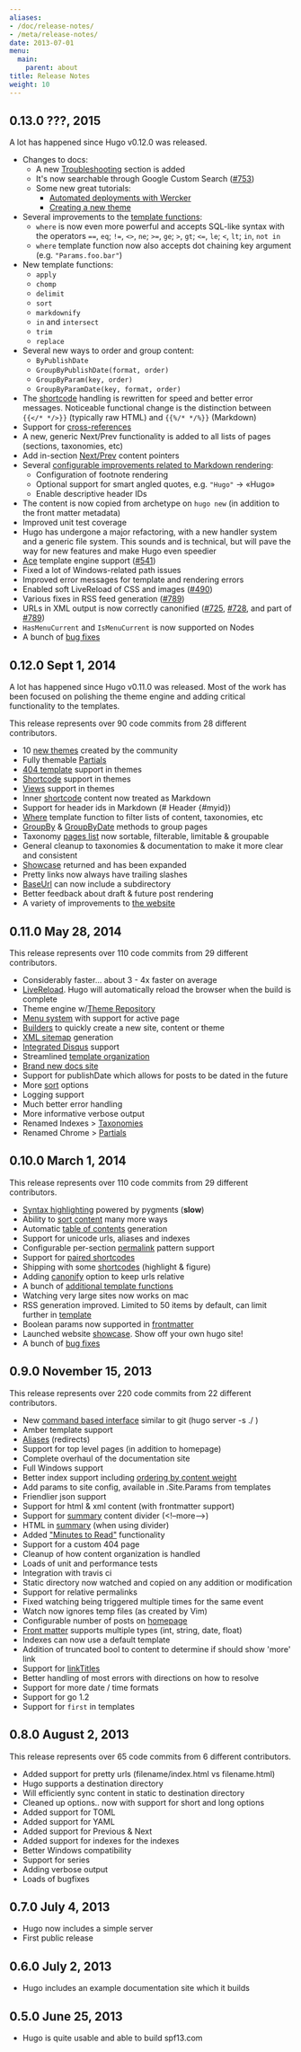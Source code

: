 ```yaml
---
aliases:
- /doc/release-notes/
- /meta/release-notes/
date: 2013-07-01
menu:
  main:
    parent: about
title: Release Notes
weight: 10
---
```


## **0.13.0** ???, 2015

A lot has happened since Hugo v0.12.0 was released. 

* Changes to docs:
	* A new [Troubleshooting](/troubleshooting/overview) section is added
	* It's now searchable through Google Custom Search ([#753][])
	* Some new great tutorials:
		* [Automated deployments with Wercker](/tutorials/automated-deployments)
		* [Creating a new theme](/tutorials/creating-a-new-theme)
* Several improvements to the [template functions](/templates/functions):
	* `where` is now even more powerful and accepts SQL-like syntax with the operators `==`, `eq`; `!=`, `<>`, `ne`; `>=`, `ge`; `>`, `gt`; `<=`, `le`; `<`, `lt`; `in`, `not in`
	* `where` template function now also accepts dot chaining key argument (e.g. `"Params.foo.bar"`)
* New template functions:
	* `apply`
	* `chomp`
	* `delimit`
	* `sort`
	* `markdownify`
	* `in` and `intersect` 
	* `trim`
	* `replace`
* Several new ways to order and group content:
	* `ByPublishDate`
	* `GroupByPublishDate(format, order)`
	* `GroupByParam(key, order)`
	* `GroupByParamDate(key, format, order)`
* The [shortcode](/extras/shortcodes) handling is rewritten for speed and better error messages. Noticeable functional change is the distinction between  `{{</* */>}}` (typically  raw HTML) and `{{%/* */%}}` (Markdown)
* Support for [cross-references](/extras/crossreferences)
* A new, generic Next/Prev functionality is added to all lists of pages (sections, taxonomies, etc)
* Add in-section [Next/Prev](/templates/variables) content pointers
* Several [configurable improvements related to Markdown rendering](/overview/configuration/#configure-blackfriday-rendering:a66b35d20295cb764719ac8bd35837ec):
	* Configuration of footnote rendering
	* Optional support for smart angled quotes, e.g. `"Hugo"` → «Hugo»
	* Enable descriptive header IDs
* The content is now copied from archetype on `hugo new` (in addition to the front matter metadata)
* Improved unit test coverage
* Hugo has undergone a major refactoring, with a new handler system and a generic file system. This sounds and is technical, but will pave the way for new features and make Hugo even speedier
* [Ace](http://ace.yoss.si/) template engine support ([#541][])
* Fixed a lot of Windows-related path issues
* Improved error messages for template and rendering errors
* Enabled soft LiveReload of CSS and images ([#490][])
* Various fixes in RSS feed generation ([#789][])
* URLs in XML output is now correctly canonified ([#725][], [#728][], and part of [#789][])
* `HasMenuCurrent` and `IsMenuCurrent` is now supported on Nodes
* A bunch of [bug fixes](https://github.com/spf13/hugo/commits/master)

[#490]: https://github.com/spf13/hugo/pull/490 "Pull Request #490: Livereload CSS and images without browser refresh"
[#541]: https://github.com/spf13/hugo/pull/541 "Pull Request #541: Add Ace template engine support"
[#725]: https://github.com/spf13/hugo/issues/725 "Issue #725: CanonifyUrls does not canonicalize urls in RSS"
[#728]: https://github.com/spf13/hugo/issues/728 "Pull Request #728: Add ability to canonify URLs in rendered XML output."
[#753]: https://github.com/spf13/hugo/issues/753 "Add search to documentation"
[#789]: https://github.com/spf13/hugo/issues/789 "Issue #789: RSS feeds do not validate"


## **0.12.0** Sept 1, 2014

A lot has happened since Hugo v0.11.0 was released. Most of the work has been
focused on polishing the theme engine and adding critical functionality to the
templates.

This release represents over 90 code commits from 28 different contributors.

  * 10 [new themes](https://github.com/spf13/hugoThemes) created by the community
  * Fully themable [Partials](/templates/partials)
  * [404 template](/templates/404/) support in themes
  * [Shortcode](/extras/shortcodes/) support in themes
  * [Views](/templates/views/) support in themes
  * Inner [shortcode](/extras/shortcodes/) content now treated as Markdown
  * Support for header ids in Markdown (# Header {#myid})
  * [Where](/templates/list) template function to filter lists of content, taxonomies, etc
  * [GroupBy](/templates/list) & [GroupByDate](/templates/list) methods to group pages
  * Taxonomy [pages list](/taxonomies/methods/) now sortable, filterable, limitable & groupable
  * General cleanup to taxonomies & documentation to make it more clear and consistent
  * [Showcase](/showcase/) returned and has been expanded
  * Pretty links now always have trailing slashes
  * [BaseUrl](/overview/configuration/) can now include a subdirectory
  * Better feedback about draft & future post rendering
  * A variety of improvements to [the website](http://gohugo.io)

## **0.11.0** May 28, 2014

This release represents over 110 code commits from 29 different contributors.

  * Considerably faster... about 3 - 4x faster on average
  * [LiveReload](/extras/livereload). Hugo will automatically reload the browser when the build is complete
  * Theme engine w/[Theme Repository](http://github.com/spf13/hugoThemes)
  * [Menu system](/extras/menus) with support for active page
  * [Builders](/extras/builders) to quickly create a new site, content or theme
  * [XML sitemap](/templates/sitemap) generation
  * [Integrated Disqus](/extras/comments) support
  * Streamlined [template organization](/templates/overview)
  * [Brand new docs site](http://gohugo.io)
  * Support for publishDate which allows for posts to be dated in the future
  * More [sort](/content/ordering) options
  * Logging support
  * Much better error handling
  * More informative verbose output
  * Renamed Indexes > [Taxonomies](/taxonomies/overview)
  * Renamed Chrome > [Partials](/templates/partials)

## **0.10.0** March 1, 2014

This release represents over 110 code commits from 29 different contributors.

  * [Syntax highlighting](/extras/highlighting) powered by pygments (**slow**)
  * Ability to [sort content](/content/ordering) many more ways
  * Automatic [table of contents](/extras/toc) generation
  * Support for unicode urls, aliases and indexes
  * Configurable per-section [permalink](/extras/permalinks) pattern support
  * Support for [paired shortcodes](/extras/shortcodes)
  * Shipping with some [shortcodes](/extras/shortcodes) (highlight & figure)
  * Adding [canonify](/extras/urls) option to keep urls relative
  * A bunch of [additional template functions](/layout/functions)
  * Watching very large sites now works on mac
  * RSS generation improved. Limited to 50 items by default, can limit further in [template](/layout/rss)
  * Boolean params now supported in [frontmatter](/content/front-matter)
  * Launched website [showcase](/showcase). Show off your own hugo site!
  * A bunch of [bug fixes](https://github.com/spf13/hugo/commits/master)

## **0.9.0** November 15, 2013

This release represents over 220 code commits from 22 different contributors.

  * New [command based interface](/overview/usage) similar to git (hugo server -s ./ )
  * Amber template support
  * [Aliases](/extras/aliases) (redirects)
  * Support for top level pages (in addition to homepage)
  * Complete overhaul of the documentation site
  * Full Windows support
  * Better index support including [ordering by content weight](/content/ordering)
  * Add params to site config, available in .Site.Params from templates
  * Friendlier json support
  * Support for html & xml content (with frontmatter support)
  * Support for [summary](/content/summaries) content divider (&lt;!–more–>)
  * HTML in [summary](/content/summaries) (when using divider)
  * Added ["Minutes to Read"](/layout/variables) functionality
  * Support for a custom 404 page
  * Cleanup of how content organization is handled
  * Loads of unit and performance tests
  * Integration with travis ci
  * Static directory now watched and copied on any addition or modification
  * Support for relative permalinks
  * Fixed watching being triggered multiple times for the same event
  * Watch now ignores temp files (as created by Vim)
  * Configurable number of posts on [homepage](/layout/homepage/)
  * [Front matter](/content/front-matter) supports multiple types (int, string, date, float)
  * Indexes can now use a default template
  * Addition of truncated bool to content to determine if should show 'more' link
  * Support for [linkTitles](/layout/variables)
  * Better handling of most errors with directions on how to resolve
  * Support for more date / time formats
  * Support for go 1.2
  * Support for `first` in templates

## **0.8.0** August 2, 2013

This release represents over 65 code commits from 6 different contributors.

  * Added support for pretty urls (filename/index.html vs filename.html)
  * Hugo supports a destination directory
  * Will efficiently sync content in static to destination directory
  * Cleaned up options.. now with support for short and long options
  * Added support for TOML
  * Added support for YAML
  * Added support for Previous & Next
  * Added support for indexes for the indexes
  * Better Windows compatibility
  * Support for series
  * Adding verbose output
  * Loads of bugfixes

## **0.7.0** July 4, 2013
  * Hugo now includes a simple server
  * First public release

## **0.6.0** July 2, 2013
  * Hugo includes an example documentation site which it builds

## **0.5.0** June 25, 2013
  * Hugo is quite usable and able to build spf13.com

